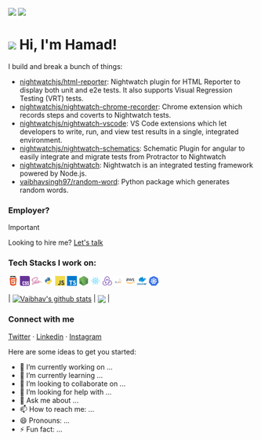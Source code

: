 ![](https://komarev.com/ghpvc/?username=vaibhavsingh97&color=green)
![](https://hit.yhype.me/github/profile?user_id=8705386)

# <img src="https://raw.githubusercontent.com/aemmadi/aemmadi/master/wave.gif" width="3%"> Hi, I'm Hamad!

I build and break a bunch of things:

- [nightwatchjs/html-reporter](https://github.com/nightwatchjs/html-reporter): Nightwatch plugin for HTML Reporter to display both unit and e2e tests. It also supports Visual Regression Testing (VRT) tests.
- [nightwatchjs/nightwatch-chrome-recorder](https://github.com/nightwatchjs/nightwatch-chrome-recorder): Chrome extension which records steps and coverts to Nightwatch tests.
- [nightwatchjs/nightwatch-vscode](https://github.com/nightwatchjs/nightwatch-vscode): VS Code extensions which let developers to write, run, and view test results in a single, integrated environment.
- [nightwatchjs/nightwatch-schematics](https://github.com/nightwatchjs/nightwatch-schematics): Schematic Plugin for angular to easily integrate and migrate tests from Protractor to Nightwatch
- [nightwatchjs/nightwatch](https://github.com/nightwatchjs/nightwatch): Nightwatch is an integrated testing framework powered by Node.js.
- [vaibhavsingh97/random-word](https://github.com/vaibhavsingh97/random-word): Python package which generates random words.

### Employer?

> [!IMPORTANT]  
> Looking to hire me? <a href="https://calendar.app.google/Qi7qppqi2ZhsQUB26">Let's talk</a>

### Tech Stacks I work on:

<code><img height="20" alt="html5" src="https://raw.githubusercontent.com/github/explore/80688e429a7d4ef2fca1e82350fe8e3517d3494d/topics/html/html.png"></code>
<code><img height="20" alt="css3" src="https://raw.githubusercontent.com/github/explore/80688e429a7d4ef2fca1e82350fe8e3517d3494d/topics/css/css.png"></code>
<code><img height="20" alt="sass" src="https://raw.githubusercontent.com/github/explore/80688e429a7d4ef2fca1e82350fe8e3517d3494d/topics/sass/sass.png"></code>
<code><img height="20" alt="python" src="https://raw.githubusercontent.com/github/explore/80688e429a7d4ef2fca1e82350fe8e3517d3494d/topics/python/python.png"></code>
<code><img height="20" alt="javascript" src="https://raw.githubusercontent.com/github/explore/80688e429a7d4ef2fca1e82350fe8e3517d3494d/topics/javascript/javascript.png"></code>
<code><img height="20" alt="typescript" src="https://raw.githubusercontent.com/github/explore/80688e429a7d4ef2fca1e82350fe8e3517d3494d/topics/typescript/typescript.png"></code>
<code><img height="20" alt="nodejs" src="https://raw.githubusercontent.com/github/explore/80688e429a7d4ef2fca1e82350fe8e3517d3494d/topics/nodejs/nodejs.png"></code>
<code><img height="20" alt="react" src="https://raw.githubusercontent.com/github/explore/80688e429a7d4ef2fca1e82350fe8e3517d3494d/topics/react/react.png"></code>
<code><img height="20" alt="redux" src="https://raw.githubusercontent.com/github/explore/80688e429a7d4ef2fca1e82350fe8e3517d3494d/topics/redux/redux.png"></code>
<code><img height="20" alt="mysql" src="https://raw.githubusercontent.com/github/explore/80688e429a7d4ef2fca1e82350fe8e3517d3494d/topics/mysql/mysql.png"></code>
<code><img height="20" alt="aws" src="https://raw.githubusercontent.com/github/explore/fbceb94436312b6dacde68d122a5b9c7d11f9524/topics/aws/aws.png"></code>
<code><img height="20" alt="docker" src="https://raw.githubusercontent.com/github/explore/80688e429a7d4ef2fca1e82350fe8e3517d3494d/topics/docker/docker.png"></code>
<code><img height="20" alt="kubernetes" src="https://raw.githubusercontent.com/github/explore/01ea2a586e5da744792d0ccfce2f68b861f29301/topics/kubernetes/kubernetes.png"></code>

| <a href="https://github.com/vaibhavsingh97/github-readme-stats"><img align="center" src="https://github-readme-stats.vercel.app/api?username=vaibhavsingh97&show_icons=true&include_all_commits=true&theme=buefy&hide_border=true" alt="Vaibhav's github stats" /></a> | <a href="https://github.com/vaibhavsingh97/github-readme-stats"><img align="center" src="https://github-readme-stats.vercel.app/api/top-langs/?username=vaibhavsingh97&layout=compact&theme=buefy&hide_border=true" /></a> |

### Connect with me

[Twitter](https://x.com/intent/follow?screen_name=vaibhavsingh97&tw_p=followbutton) · [Linkedin](https://www.linkedin.com/in/vaibhavsingh97/) · [Instagram](https://www.instagram.com/l0st_traveller_/)


Here are some ideas to get you started:

- 🔭 I’m currently working on ...
- 🌱 I’m currently learning ...
- 👯 I’m looking to collaborate on ...
- 🤔 I’m looking for help with ...
- 💬 Ask me about ...
- 📫 How to reach me: ...
- 😄 Pronouns: ...
- ⚡ Fun fact: ...
